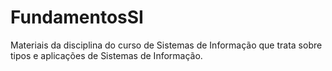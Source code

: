 # FundamentosSI

Materiais da disciplina do curso de Sistemas de Informação que trata sobre tipos e aplicações de Sistemas de Informação.
